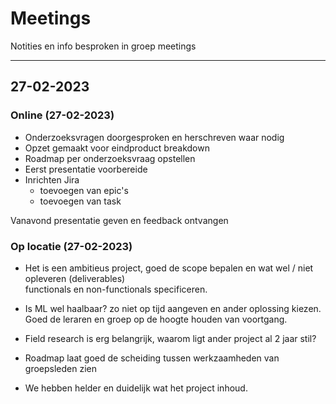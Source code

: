 # Meetings 

Notities en info besproken in groep meetings

---

## 27-02-2023

### Online (27-02-2023)

- Onderzoeksvragen doorgesproken en herschreven waar nodig
- Opzet gemaakt voor eindproduct breakdown
- Roadmap per onderzoeksvraag opstellen
- Eerst presentatie voorbereide
- Inrichten Jira
  - toevoegen van epic's
  - toevoegen van task

Vanavond presentatie geven en feedback ontvangen 

### Op locatie (27-02-2023)

- Het is een ambitieus project, goed de scope bepalen en wat wel / niet opleveren (deliverables)\
functionals en non-functionals specificeren.

- Is ML wel haalbaar? zo niet op tijd aangeven en ander oplossing kiezen.\
 Goed de leraren en groep op de hoogte houden van voortgang.

- Field research is erg belangrijk, waarom ligt ander project al 2 jaar stil?

- Roadmap laat goed de scheiding tussen werkzaamheden van groepsleden zien
- We hebben helder en duidelijk wat het project inhoud.
